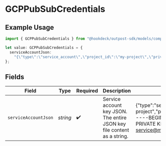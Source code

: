 # GCPPubSubCredentials

## Example Usage

```typescript
import { GCPPubSubCredentials } from "@hookdeck/outpost-sdk/models/components";

let value: GCPPubSubCredentials = {
  serviceAccountJson:
    "{\"type\":\"service_account\",\"project_id\":\"my-project\",\"private_key_id\":\"key123\",\"private_key\":\"-----BEGIN PRIVATE KEY-----\n...\n-----END PRIVATE KEY-----\n\",\"client_email\":\"my-service@my-project.iam.gserviceaccount.com\"}",
};
```

## Fields

| Field                                                                                                                                                                                                                       | Type                                                                                                                                                                                                                        | Required                                                                                                                                                                                                                    | Description                                                                                                                                                                                                                 | Example                                                                                                                                                                                                                     |
| --------------------------------------------------------------------------------------------------------------------------------------------------------------------------------------------------------------------------- | --------------------------------------------------------------------------------------------------------------------------------------------------------------------------------------------------------------------------- | --------------------------------------------------------------------------------------------------------------------------------------------------------------------------------------------------------------------------- | --------------------------------------------------------------------------------------------------------------------------------------------------------------------------------------------------------------------------- | --------------------------------------------------------------------------------------------------------------------------------------------------------------------------------------------------------------------------- |
| `serviceAccountJson`                                                                                                                                                                                                        | *string*                                                                                                                                                                                                                    | :heavy_check_mark:                                                                                                                                                                                                          | Service account key JSON. The entire JSON key file content as a string.                                                                                                                                                     | {"type":"service_account","project_id":"my-project","private_key_id":"key123","private_key":"-----BEGIN PRIVATE KEY-----\n...\n-----END PRIVATE KEY-----\n","client_email":"my-service@my-project.iam.gserviceaccount.com"} |
